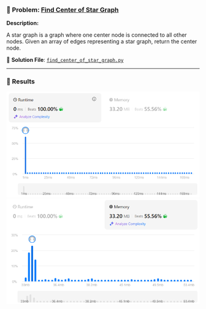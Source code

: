 ### 🎯 Problem: [Find Center of Star Graph](https://leetcode.com/problems/find-center-of-star-graph/)

**Description:**

A star graph is a graph where one center node is connected to all other nodes. Given an array of edges representing a star graph, return the center node.

📂 **Solution File**: [`find_center_of_star_graph.py`](find_center_of_star_graph.py)

---

### 📸 Results

![Result](images/result.png)      
![Result 1](images/result_1.png)
